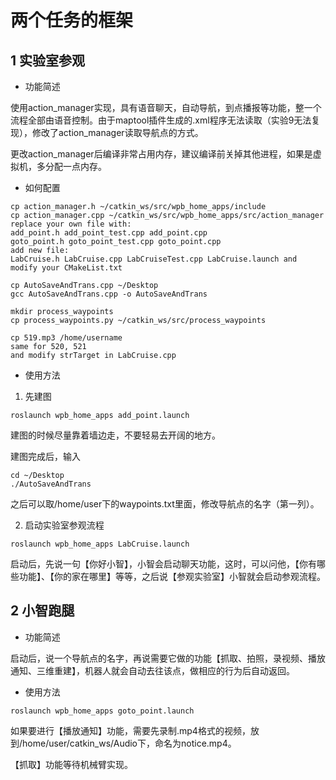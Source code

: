 # 两个任务的框架



## 1 实验室参观

- 功能简述

使用action_manager实现，具有语音聊天，自动导航，到点播报等功能，整一个流程全部由语音控制。由于maptool插件生成的.xml程序无法读取（实验9无法复现），修改了action_manager读取导航点的方式。

更改action_manager后编译非常占用内存，建议编译前关掉其他进程，如果是虚拟机，多分配一点内存。

- 如何配置

~~~
cp action_manager.h ~/catkin_ws/src/wpb_home_apps/include
cp action_manager.cpp ~/catkin_ws/src/wpb_home_apps/src/action_manager
replace your own file with:
add_point.h add_point_test.cpp add_point.cpp
goto_point.h goto_point_test.cpp goto_point.cpp
add new file:
LabCruise.h LabCruise.cpp LabCruiseTest.cpp LabCruise.launch and modify your CMakeList.txt
~~~

~~~
cp AutoSaveAndTrans.cpp ~/Desktop
gcc AutoSaveAndTrans.cpp -o AutoSaveAndTrans
~~~

~~~
mkdir process_waypoints
cp process_waypoints.py ~/catkin_ws/src/process_waypoints
~~~

~~~
cp 519.mp3 /home/username
same for 520, 521
and modify strTarget in LabCruise.cpp
~~~

- 使用方法

1. 先建图

~~~
roslaunch wpb_home_apps add_point.launch 
~~~

建图的时候尽量靠着墙边走，不要轻易去开阔的地方。

建图完成后，输入

~~~
cd ~/Desktop
./AutoSaveAndTrans
~~~

之后可以取/home/user下的waypoints.txt里面，修改导航点的名字（第一列）。

2. 启动实验室参观流程

~~~
roslaunch wpb_home_apps LabCruise.launch
~~~

启动后，先说一句【你好小智】，小智会启动聊天功能，这时，可以问他，【你有哪些功能】、【你的家在哪里】等等，之后说【参观实验室】小智就会启动参观流程。

## 2 小智跑腿

- 功能简述

启动后，说一个导航点的名字，再说需要它做的功能【抓取、拍照，录视频、播放通知、三维重建】，机器人就会自动去往该点，做相应的行为后自动返回。

- 使用方法

~~~
roslaunch wpb_home_apps goto_point.launch
~~~

如果要进行【播放通知】功能，需要先录制.mp4格式的视频，放到/home/user/catkin_ws/Audio下，命名为notice.mp4。

【抓取】功能等待机械臂实现。



